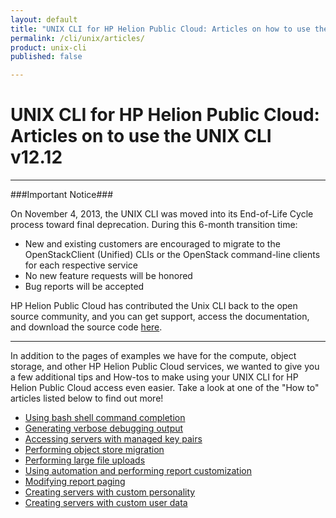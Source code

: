 ```yaml
---
layout: default
title: "UNIX CLI for HP Helion Public Cloud: Articles on how to use the UNIX CLI"
permalink: /cli/unix/articles/
product: unix-cli
published: false

---
```

<!--PUBLISHED-->
# UNIX CLI for HP Helion Public Cloud: Articles on to use the UNIX CLI v12.12
___________________

###Important Notice###

On November 4, 2013, the UNIX CLI was moved into its End-of-Life Cycle process toward final deprecation. During this 6-month transition time:

* New and existing customers are encouraged to migrate to the OpenStackClient (Unified) CLIs or the OpenStack command-line clients for each respective service
* No new feature requests will be honored
* Bug reports will be accepted

HP Helion Public Cloud has contributed the Unix CLI back to the open source community, and you can get support, access the documentation, and download the source code [here](https://github.com/hpcloud/unix_cli).

_________________________________________

In addition to the pages of examples we have for the compute, object storage, and other HP Helion Public Cloud services, we wanted to give you a few additional tips and How-tos to make using your UNIX CLI for HP Helion Public Cloud access even easier. Take a look at one of the "How to" articles listed below to find out more!

* [Using bash shell command completion](/cli/unix/articles/complete)<br />
* [Generating verbose debugging output](/cli/unix/articles/debugging)<br />
* [Accessing servers with managed key pairs](/cli/unix/articles/managedkeypairs)<br />
* [Performing object store migration](/cli/unix/articles/migration)<br />
* [Performing large file uploads](/cli/unix/articles/large)<br />
* [Using automation and performing report customization](/cli/unix/articles/reports)<br />
* [Modifying report paging](/cli/unix/articles/paging)
* [Creating servers with custom personality](/cli/unix/articles/personality)<br />
* [Creating servers with custom user data](/cli/unix/articles/userdata)<br />
